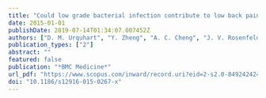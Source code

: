 ```yaml
---
title: "Could low grade bacterial infection contribute to low back pain? A systematic review"
date: 2015-01-01
publishDate: 2019-07-14T01:34:07.007452Z
authors: ["D. M. Urquhart", "Y. Zheng", "A. C. Cheng", "J. V. Rosenfeld", "P. Chan", "S. Liew", "S. M. Hussain", "F. M. Cicuttini"]
publication_types: ["2"]
abstract: ""
featured: false
publication: "*BMC Medicine*"
url_pdf: "https://www.scopus.com/inward/record.uri?eid=2-s2.0-84924242463&doi=10.1186%2fs12916-015-0267-x&partnerID=40&md5=ae6c24ee4622c6790b99b7c5e70b5a29 http://download.springer.com/static/pdf/654/art%253A10.1186%252Fs12916-015-0267-x.pdf?originUrl=http%3A%2F%2Fbmcmedicine.biomedcentral.com%2Farticle%2F10.1186%2Fs12916-015-0267-x&token2=exp=1481253621~acl=%2Fstatic%2Fpdf%2F654%2Fart%25253A10.1186%25252Fs12916-015-0267-x.pdf*~hmac=05aff073b94a1af1f12f5174c25dad8f644ee39405aaa209f9d4c7d7dc6d0fa6"
doi: "10.1186/s12916-015-0267-x"
---
```


